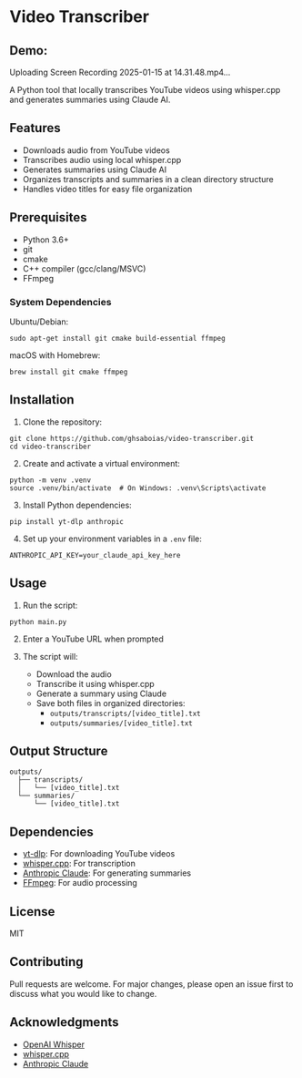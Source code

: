 # Video Transcriber

## Demo:

Uploading Screen Recording 2025-01-15 at 14.31.48.mp4…

A Python tool that locally transcribes YouTube videos using whisper.cpp and generates summaries using Claude AI.

## Features

- Downloads audio from YouTube videos
- Transcribes audio using local whisper.cpp
- Generates summaries using Claude AI
- Organizes transcripts and summaries in a clean directory structure
- Handles video titles for easy file organization

## Prerequisites

- Python 3.6+
- git
- cmake
- C++ compiler (gcc/clang/MSVC)
- FFmpeg

### System Dependencies

Ubuntu/Debian:
```
sudo apt-get install git cmake build-essential ffmpeg
```

macOS with Homebrew:
```
brew install git cmake ffmpeg
```

## Installation

1. Clone the repository:
```
git clone https://github.com/ghsaboias/video-transcriber.git
cd video-transcriber
```

2. Create and activate a virtual environment:
```
python -m venv .venv
source .venv/bin/activate  # On Windows: .venv\Scripts\activate
```

3. Install Python dependencies:
```
pip install yt-dlp anthropic
```

4. Set up your environment variables in a `.env` file:
```
ANTHROPIC_API_KEY=your_claude_api_key_here
```

## Usage

1. Run the script:
```
python main.py
```

2. Enter a YouTube URL when prompted

3. The script will:
   - Download the audio
   - Transcribe it using whisper.cpp
   - Generate a summary using Claude
   - Save both files in organized directories:
     - `outputs/transcripts/[video_title].txt`
     - `outputs/summaries/[video_title].txt`

## Output Structure

```
outputs/
  ├── transcripts/
  │   └── [video_title].txt
  └── summaries/
      └── [video_title].txt
```

## Dependencies

- [yt-dlp](https://github.com/yt-dlp/yt-dlp): For downloading YouTube videos
- [whisper.cpp](https://github.com/ggerganov/whisper.cpp): For transcription
- [Anthropic Claude](https://www.anthropic.com/): For generating summaries
- [FFmpeg](https://ffmpeg.org/): For audio processing

## License

MIT

## Contributing

Pull requests are welcome. For major changes, please open an issue first to discuss what you would like to change.

## Acknowledgments

- [OpenAI Whisper](https://github.com/openai/whisper)
- [whisper.cpp](https://github.com/ggerganov/whisper.cpp)
- [Anthropic Claude](https://www.anthropic.com/)
